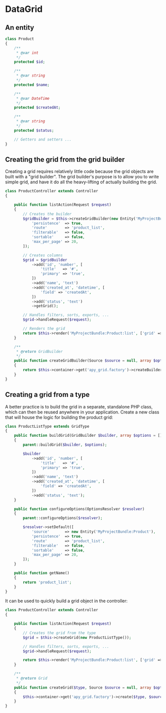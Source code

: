 DataGrid
========

An entity
---------
```php
class Product
{
    /**
     * @var int
     */
    protected $id;

    /**
     * @var string
     */
    protected $name;

    /**
     * @var DateTime
     */
    protected $createdAt;

    /**
     * @var string
     */
    protected $status;

    // Getters and setters ...
}
```
Creating the grid from the grid builder
---------------------------------------

Creating a grid requires relatively little code because the grid objects are built with a "grid builder". 
The grid builder's purpose is to allow you to write simple grid, and have it do all the heavy-lifting of actually building the grid.

```php
class ProductController extends Controller
{

    public function listAction(Request $request)
    {    
        // Creates the builder
        $gridBuilder = $this->createGridBuilder(new Entity('MyProjectBundle:Product'), [
            'persistence'  => true,
            'route'        => 'product_list',
            'filterable'   => false,
            'sortable'     => false,
            'max_per_page' => 20,
        ]);

        // Creates columns
        $grid = $gridBuilder
            ->add('id', 'number', [
                'title'   => '#',
                'primary' => 'true',
            ])
            ->add('name', 'text')
            ->add('created_at', 'datetime', [
                'field' => 'createdAt',
            ])
            ->add('status', 'text')
            ->getGrid();

        // Handles filters, sorts, exports, ...
        $grid->handleRequest($request);

        // Renders the grid
        return $this->render('MyProjectBundle:Product:list', ['grid' => $grid]);
    }

    /**
     * @return GridBuilder
     */
    public function createGridBuilder(Source $source = null, array $options = [])
    {
        return $this->container->get('apy_grid.factory')->createBuilder('grid', $source, $options);
    }
}
```

Creating a grid from a type
---------------------------

A better practice is to build the grid in a separate, standalone PHP class, which can then be reused anywhere in your application. 
Create a new class that will house the logic for building the product grid:

```php
class ProductListType extends GridType
{
    public function buildGrid(GridBuilder $builder, array $options = [])
    {
        parent::buildGrid($builder, $options);

        $builder
            ->add('id', 'number', [
                'title'   => '#',
                'primary' => 'true',
            ])
            ->add('name', 'text')
            ->add('created_at', 'datetime', [
                'field' => 'createdAt',
            ])
            ->add('status', 'text');
    }

    public function configureOptions(OptionsResolver $resolver)
    {
        parent::configureOptions($resolver);

        $resolver->setDefault([
            'source'       => new Entity('MyProjectBundle:Product'),
            'persistence'  => true,
            'route'        => 'product_list',
            'filterable'   => false,
            'sortable'     => false,
            'max_per_page' => 20,
        ]);
    }

    public function getName()
    {
        return 'product_list';
    }
}
```

It can be used to quickly build a grid object in the controller:

```php
class ProductController extends Controller
{

    public function listAction(Request $request)
    {
        // Creates the grid from the type
        $grid = $this->createGrid(new ProductListType());

        // Handles filters, sorts, exports, ...
        $grid->handleRequest($request);

        return $this->render('MyProjectBundle:Product:list', ['grid' => $grid]);
    }

    /**
     * @return Grid
     */
    public function createGrid($type, Source $source = null, array $options = [])
    {
        $this->container->get('apy_grid.factory')->create($type, $source, $options);
    }
}
```

